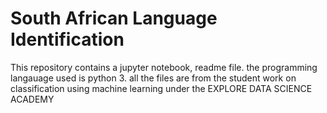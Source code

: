 # South African Language Identification
This repository contains a jupyter notebook, readme file. the programming langauage used is python 3. all the files are from the student work on classification using machine learning under the EXPLORE DATA SCIENCE ACADEMY
